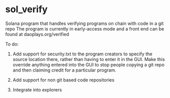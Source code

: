 # sol_verify
Solana program that handles verifying programs on chain with code in a git repo
The program is currently in early-access mode and a front end can be found at daoplays.org/verified

To do:
    
1) Add support for security.txt to the program creators to specify the source location there, rather than having to enter it in the GUI.  Make this override anything entered into the GUI to stop people copying a git repo and then claiming credit for a particular program.

2) Add support for non git based code repositories

3) Integrate into explorers
